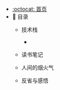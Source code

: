 - [:octocat: 首页](/README)
- :memo: 目录
   - 技术栈
   
       - 
   
   - 读书笔记
   

   
   - 人间的烟火气
   

   - 反省与感悟
